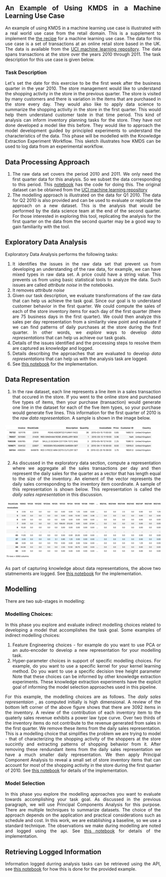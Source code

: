 <div style="text-align: justify">

## An Example of Using KMDS in a Machine Learning Use Case

An example of using KMDS in a machine learning use case is illustrated with a real world use case from the retail domain. This is a supplement to implement the [the recipe](../workflow_recipe.md) for a machine learning use case. The data for this use case is a set of transactions at an online retail store based in the UK. The data is available from the [UCI machine learning repository](https://archive.ics.uci.edu/dataset/502/online+retail+ii). The data spans transactions at the store over the years 2010 through 2011. The task description for this use case is given below.

### Task Description

Let's set the date for this exercise to be the first week after the business quarter in the year 2010. The store management would like to understand the shopping activity in the store in the previous quarter. The store is visited by many customers and there is variation in the items that are purchased in the store every day. They would also like to apply data science to summarize the shopping activity in the store in the first quarter. This would help them understand customer taste in that time period. This kind of analysis can inform inventory planning tasks for the store. They have not done developed a model like this before. They would like to approach the model development guided by principled experiments to understand the characteristics of the data. This phase will be modelled with the Knowledge Extraction Experiment Workflow. This sketch illustrates how KMDS can be used to log data from an experimental workflow.

## Data Processing Approach

1. The raw data set covers the period 2010 and 2011. We only need the first quarter data for this analysis. So we subset the data corresponding to this period. This [notebook](/examples_of_use/machine_learning/example_ml_data_subsetting.ipynb) has the code for doing this. The original dataset can be obtained from the [UCI machine learning repository](https://archive.ics.uci.edu/dataset/502/online+retail+ii)
2. The modelling approach is illustrated on the data for Q1 2010. The data for Q2 2010 is also provided and can be used to evaluate or replicate the approach on a new dataset. This is the analysis that would be performed by the data science team at the end of the second quarter. For those interested in exploring this tool, replicating the analysis for the first quarter on the data from the second quarter may be a good way to gain familiarity with the tool.

## Exploratory Data Analysis

Exploratory Data Analysis performs the following tasks:

1. It identifies the issues in the raw data set that prevent us from developing an understanding of the raw data, for example, we can have mixed types in raw data set. A price could have a string value. This prevents us from using basic statistical tools to analyze the data. Such issues are called _attribute noise_ in the notebooks.
2. It removes _attribute noise_
3. Given our task description, we evaluate transformations of the raw data that can help us achieve the task goal. Since our goal is to understand customer behavior in the first quarter. We could compute the sales of each of the store inventory items for each day of the first quarter (there are 75 business days in the first quarter). We could then analyze this sales per day representation from a similarity view point and evaluate if we can find patterns of daily purchases at the store during the first quarter.  In other words, we _explore_ ways to develop _data representations_ that can help us achieve our task goals.
4. Details of the issues identified and the processing steps to resolve them are captured as _knowledge_ and logged.
5. Details describing the approaches that are evaluated to develop _data representations_ that can help us with the analysis task are logged.
6. See [this notebook](/examples_of_use/machine_learning/example_ml_eda_phase.ipynb) for the implementation.

## Data Representation

1. In the raw dataset, each line represents a line item in a sales transaction that occured in the store. If you went to the online store and purchased five types of items, then your purchase (transaction) would generate one line in the dataset for each of the five item types, so your purchase would generate five lines. This information for the first quarter of 2010 is the _raw data representation_. A sample is shown in the image below.

![](../../images/raw_data_rep.png)

2. As discussed in the exploratory data section, compute a representation where we aggregate all the sales transactions per day and then represent the daily sales for the quarter as a vector that has length equal to the size of the inventory. An element of the vector represents the daily sales corresponding to the inventory item coordinate. A sample of this representation is shown below. This representation is called the _daily sales representation_ in this discussion.

![](../../images/q1_sales_summary.png)

As part of capturing knowledge about data representations, the above two statmements are logged. See [this notebook](/examples_of_use/machine_learning/example_ml_data_rep_phase.ipynb) for the implementation.

## Modelling

There are two sub-stages in modelling:

### Modelling Choices:

In this phase you explore and evaluate indirect modelling choices related to developing a model that accomplishes the task goal. Some examples of indirect modelling choices:

1. Feature Engineering choices - for example do you want to use PCA or an auto-encoder to develop a new representation for your modelling task.
2. Hyper-parameter choices in support of specific modelling choices. For example, do you want to use a specific kernel for your kernel learning method. Do you want to use a specific decision tree height parameter
   Note that these choices can be informed by other knowledge extraction experiments. These knowledge extraction experiments have the explicit goal of informing the model selection approaches used in this pipeline.

For this example, the modelling choices are as follows. The _daily sales representaion_ , as computed initially is high dimensional. A review of the bottom left corner of the above figure shows that there are 3092 items in the inventory. A review of the contribution of each inventory item to the quaterly sales revenue exhibits a power law type curve. Over two thirds of the inventory items do not contribute to the revenue generated from sales in the first quarter. We remove these items from the daily sales representation. This is a modelling choice that simplifies the problem we are trying to model - that of characterizing the shopping activity of the shoppers at the store succintly and extracting patterns of shopping behavior from it.  After removing these rendundant items from the daily sales representation we have a much smaller daily representation. We then apply Principal Component Analysis to reveal a small set of store inventory items that can account for most of the shopping activity in the store during the first quarter of 2010. See [this notebook](/examples_of_use/machine_learning/example_ml_modelling_phase_mc.ipynb) for details of the implementation.

### Model Selection

In this phase you explore the modelling approaches you want to evaluate towards accomplishing your task goal. As discussed in the previous paragraph, we will use Principal Components Analysis for this purpose. There are multiple techniques to summarize datasets. The choice of the approach depends on the application and practical considerations such as schedule and cost. In this work, we are establishing a baseline, so we use a standard technique. The observations we make during modelling are noted and logged using the api. See [this notebook](/examples_of_use/machine_learning/example_ml_modelling_phase_ms.ipynb) for details of the implementation.


## Retrieving Logged Information

Information logged durring analysis tasks can be retrieved using the API, see [this notebook](/examples_of_use/machine_learning/example_ml_observations_report.ipynb) for how this is done for the provided example.
